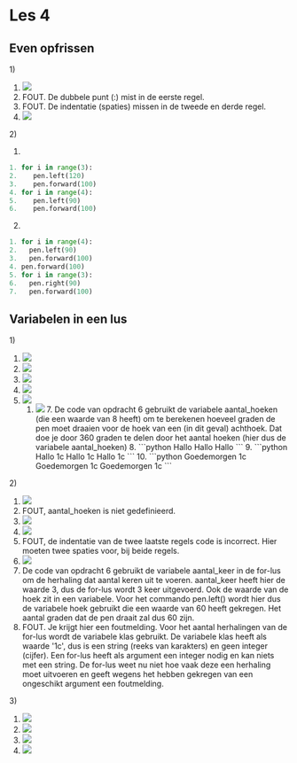 # Les 4

## Even opfrissen

1\)

1. ![](../../.gitbook/assets/image-20190415165611900%20%282%29%20%284%29%20%281%29%20%284%29.png)
2. FOUT. De dubbele punt \(:\) mist in de eerste regel.
3. FOUT. De indentatie \(spaties\) missen in de tweede en derde regel.
4. ![](../../.gitbook/assets/les%204%201.4.PNG)

2\)

1.

```python
1. for i in range(3):
2.    pen.left(120)
3.    pen.forward(100)
4. for i in range(4):
5.    pen.left(90)
6.    pen.forward(100)
```

2.

```python
1. for i in range(4):
2.   pen.left(90)
3.   pen.forward(100)
4. pen.forward(100)
5. for i in range(3):
6.   pen.right(90)
7.   pen.forward(100)
```

## Variabelen in een lus

1\)

1. ![](../../.gitbook/assets/image-20190415170006194%20%283%29%20%283%29%20%283%29%20%283%29%20%283%29%20%283%29%20%282%29.png)
2. ![](../../.gitbook/assets/image-20190415165611900%20%282%29%20%284%29%20%281%29%20%282%29.png)
3. ![](../../.gitbook/assets/image-20190415165852940%20%282%29%20%281%29.png)
4. ![](../../.gitbook/assets/image-20190415165852940%20%282%29.png)
5. ![](../../.gitbook/assets/image-20190415151021170%20%282%29%20%284%29%20%284%29%20%284%29%20%284%29%20%284%29%20%284%29.png)
   1. ![](../../.gitbook/assets/image-20190415165852940%20%282%29%20%282%29.png) 7. De code van opdracht 6 gebruikt de variabele aantal\_hoeken \(die een waarde van 8 heeft\) om te berekenen hoeveel graden de pen moet draaien voor de hoek van een \(in dit geval\) achthoek. Dat doe je door 360 graden te delen door het aantal hoeken \(hier dus de variabele aantal\_hoeken\) 8. \`\`\`python Hallo Hallo Hallo \`\`\` 9. \`\`\`python Hallo 1c Hallo 1c Hallo 1c \`\`\` 10. \`\`\`python Goedemorgen 1c Goedemorgen 1c Goedemorgen 1c \`\`\`

2\)

1. ![](../../.gitbook/assets/image-20190415170006194%20%283%29%20%283%29%20%283%29%20%283%29%20%283%29%20%283%29%20%281%29.png)
2. FOUT, aantal\_hoeken is niet gedefinieerd.
3. ![](../../.gitbook/assets/image-20190416104310600.png)
4. ![](../../.gitbook/assets/image-20190416104451721.png)
5. FOUT, de indentatie van de twee laatste regels code is incorrect. Hier moeten twee spaties voor, bij beide regels. 
6. ![](../../.gitbook/assets/image-20190415151021170%20%282%29%20%284%29%20%284%29%20%284%29%20%284%29%20%284%29%20%284%29%20%282%29.png)
7. De code van opdracht 6 gebruikt de variabele aantal\_keer in de for-lus om de herhaling dat aantal keren uit te voeren. aantal\_keer heeft hier de waarde 3, dus de for-lus wordt 3 keer uitgevoerd. Ook de waarde van de hoek zit in een variabele. Voor het commando pen.left\(\) wordt hier dus de variabele hoek gebruikt die een waarde van 60 heeft gekregen. Het aantal graden dat de pen draait zal dus 60 zijn.
8. FOUT. Je krijgt hier een foutmelding. Voor het aantal herhalingen van de for-lus wordt de variabele klas gebruikt. De variabele klas heeft als waarde '1c', dus is een string \(reeks van karakters\) en geen integer \(cijfer\). Een for-lus heeft als argument een integer nodig en kan niets met een string. De for-lus weet nu niet hoe vaak deze een herhaling moet uitvoeren en geeft wegens het hebben gekregen van een ongeschikt argument een foutmelding.

3\)

1. ![](../../.gitbook/assets/image-20190415171210673%20%281%29%20%282%29%20%282%29%20%282%29%20%282%29%20%282%29%20%282%29%20%281%29.png)
2. ![](../../.gitbook/assets/image-20190415171156881%20%282%29%20%282%29%20%282%29%20%282%29%20%282%29%20%282%29.png)
3. ![](../../.gitbook/assets/image-20190416110912808.png)
4. ![](../../.gitbook/assets/image-20190416111050065.png)


